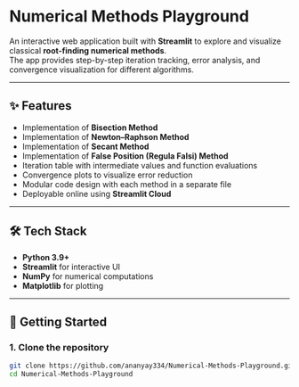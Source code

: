 # Numerical Methods Playground

An interactive web application built with **Streamlit** to explore and visualize classical **root-finding numerical methods**.  
The app provides step-by-step iteration tracking, error analysis, and convergence visualization for different algorithms.

---

## ✨ Features
- Implementation of **Bisection Method**
- Implementation of **Newton–Raphson Method**
- Implementation of **Secant Method**
- Implementation of **False Position (Regula Falsi) Method**
- Iteration table with intermediate values and function evaluations
- Convergence plots to visualize error reduction
- Modular code design with each method in a separate file
- Deployable online using **Streamlit Cloud**

---

## 🛠️ Tech Stack
- **Python 3.9+**
- **Streamlit** for interactive UI
- **NumPy** for numerical computations
- **Matplotlib** for plotting

---

## 🚀 Getting Started

### 1. Clone the repository
```bash
git clone https://github.com/ananyay334/Numerical-Methods-Playground.git
cd Numerical-Methods-Playground
